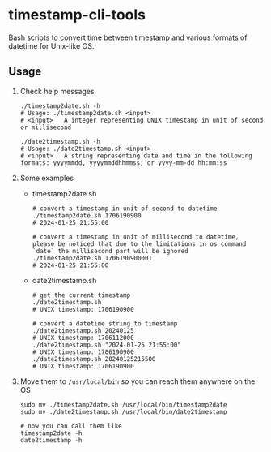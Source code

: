 # timestamp-cli-tools
Bash scripts to convert time between timestamp and various formats of datetime for Unix-like OS.

## Usage
1. Check help messages

   ```shell
   ./timestamp2date.sh -h
   # Usage: ./timestamp2date.sh <input>
   # <input>   A integer representing UNIX timestamp in unit of second or millisecond
   
   ./date2timestamp.sh -h
   # Usage: ./date2timestamp.sh <input>
   # <input>   A string representing date and time in the following formats: yyyymmdd, yyyymmddhhmmss, or yyyy-mm-dd hh:mm:ss
   ```
2. Some examples
   
   * timestamp2date.sh
   
     ```shell
     # convert a timestamp in unit of second to datetime
     ./timestamp2date.sh 1706190900
     # 2024-01-25 21:55:00
     
     # convert a timestamp in unit of millisecond to datetime, please be noticed that due to the limitations in os command `date` the millisecond part will be ignored
     ./timestamp2date.sh 1706190900001
     # 2024-01-25 21:55:00
     ```
   
   * date2timestamp.sh
   
     ```shell
     # get the current timestamp
     ./date2timestamp.sh
     # UNIX timestamp: 1706190900
     
     # convert a datetime string to timestamp
     ./date2timestamp.sh 20240125
     # UNIX timestamp: 1706112000
     ./date2timestamp.sh "2024-01-25 21:55:00"
     # UNIX timestamp: 1706190900
     ./date2timestamp.sh 20240125215500
     # UNIX timestamp: 1706190900
     ```
   
2. Move them to `/usr/local/bin` so you can reach them anywhere on the OS
   
   ```shell
   sudo mv ./timestamp2date.sh /usr/local/bin/timestamp2date
   sudo mv ./date2timestamp.sh /usr/local/bin/date2timestamp
   
   # now you can call them like
   timestamp2date -h
   date2timestamp -h
   ```
   
   

